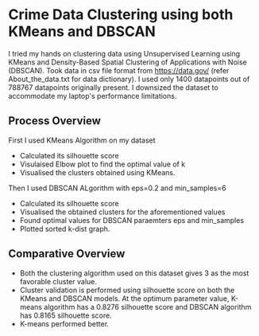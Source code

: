 # Crime Data Clustering using both KMeans and DBSCAN

I tried my hands on clustering data using Unsupervised Learning using KMeans and Density-Based Spatial Clustering of Applications with Noise (DBSCAN). Took data in csv file format from https://data.gov/ (refer About_the_data.txt for data dictionary). I used only 1400 datapoints out of 788767 datapoints originally present. I downsized the dataset to accommodate my laptop's performance limitations.

## Process Overview 

First I used KMeans Algorithm on my dataset
* Calculated its silhouette score
* Visulaised Elbow plot to find the optimal value of k
* Visualised the clusters obtained using KMeans.

Then I used DBSCAN ALgorithm with eps=0.2 and min_samples=6
* Calculated its silhouette score
* Visualised the obtained clusters for the aforementioned values
* Found optimal values for DBSCAN paraemters eps and min_samples
* Plotted sorted k-dist graph.

## Comparative Overview
 
* Both the clustering algorithm used on this dataset gives 3 as the most favorable cluster value.
* Cluster validation is performed using silhouette score on both the KMeans and DBSCAN models. 
At the optimum parameter value, K-means algorithm has a 0.8276 silhouette score and DBSCAN algorithm has 0.8165 silhouette score.
* K-means performed better.
